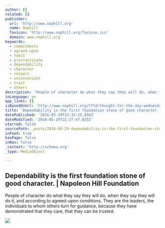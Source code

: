 ```yaml
---
author: []
related: []
publisher:
  url: 'http://www.naphill.org'
  name: Naphill
  favicon: 'http://www.naphill.org/favicon.ico'
  domain: www.naphill.org
keywords:
  - commitments
  - agreed-upon
  - habit
  - procrastinate
  - dependability
  - character
  - respect
  - inconvenient
  - trait
  - others
description: 'People of character do what they say they will do, when they say they will do it, and according to agreed-upon conditions. They are the leaders, the individuals to whom others turn for guidance, because they have demonstrated that they care, that they can be trusted.'
inLanguage: en
app_links: []
isBasedOnUrl: 'http://www.naphill.org/tftd/thought-for-the-day-wednesday-may-25-2016/?utm_source=NHF+Email+Subscribers&utm_campaign=be0e835206-TFTD_EMAIL&utm_medium=email&utm_term=0_9e231d0df6-be0e835206-209715649'
title: 'Dependability is the first foundation stone of good character. | Napoleon Hill Foundation'
datePublished: '2016-05-29T22:32:15.934Z'
dateModified: '2016-05-29T22:27:47.625Z'
starred: false
sourcePath: _posts/2016-05-29-dependability-is-the-first-foundation-stone-of-good-characte.md
inFeed: true
hasPage: false
inNav: false
_context: 'http://schema.org'
_type: MediaObject

---
```

<article style=""><h1>Dependability is the first foundation stone of good character. | Napoleon Hill Foundation</h1><p>People of character do what they say they will do, when they say they will do it, and according to agreed-upon conditions. They are the leaders, the individuals to whom others turn for guidance, because they have demonstrated that they care, that they can be trusted.</p><img src="http://www.naphill.org/wp-content/uploads/24x36poster-401x600-201x300.jpg" /></article>